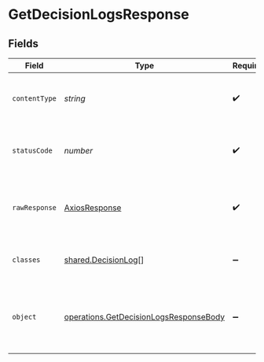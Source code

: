 # GetDecisionLogsResponse


## Fields

| Field                                                                                                   | Type                                                                                                    | Required                                                                                                | Description                                                                                             |
| ------------------------------------------------------------------------------------------------------- | ------------------------------------------------------------------------------------------------------- | ------------------------------------------------------------------------------------------------------- | ------------------------------------------------------------------------------------------------------- |
| `contentType`                                                                                           | *string*                                                                                                | :heavy_check_mark:                                                                                      | HTTP response content type for this operation                                                           |
| `statusCode`                                                                                            | *number*                                                                                                | :heavy_check_mark:                                                                                      | HTTP response status code for this operation                                                            |
| `rawResponse`                                                                                           | [AxiosResponse](https://axios-http.com/docs/res_schema)                                                 | :heavy_check_mark:                                                                                      | Raw HTTP response; suitable for custom response parsing                                                 |
| `classes`                                                                                               | [shared.DecisionLog](../../../sdk/models/shared/decisionlog.md)[]                                       | :heavy_minus_sign:                                                                                      | Decision logs successfully retrieved.                                                                   |
| `object`                                                                                                | [operations.GetDecisionLogsResponseBody](../../../sdk/models/operations/getdecisionlogsresponsebody.md) | :heavy_minus_sign:                                                                                      | The request is malformed (e.g, a given path parameter is invalid)<br/>                                  |